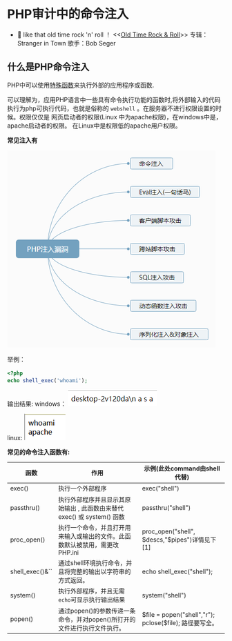 # PHP审计中的命令注入

- 👴 like that old time rock 'n' roll ！ 
<<[Old Time Rock & Roll](https://music.163.com/#/song?id=1098827)>> 
专辑：Stranger in Town
歌手：Bob Seger

##  什么是PHP命令注入

PHP中可以使用[特殊函数](PHP中的特殊函数.md)来执行外部的应用程序或函数.

可以理解为，应用PHP语言中一些具有命令执行功能的函数时,将外部输入的代码执行为php可执行代码，也就是俗称的 `webshell` 。在服务器不进行权限设置的时候。权限仅仅是 网页启动者的权限(Linux 中为apache权限)，在windows中是，apache启动者的权限。 在Linux中是权限低的apache用户权限。

**常见注入有**

![](img/6.png)



举例：
```php
<?php
echo shell_exec('whoami');
```

输出结果:
windows：
![](img/7.png)

linux:
![](img/8.png)

**常见的命令注入函数有:**

|函数|作用|示例(此处command由shell代替)|
|---|---|---|
|exec() | 执行一个外部程序|exec("shell")|
|passthru() |执行外部程序并且显示其原始输出 , 此函数由来替代 exec() 或 system() 函数|passthru("shell")|
|proc_open()|执行一个命令，并且打开用来输入或输出的文件。此函数默认被禁用，需更改PHP.ini|proc_open("shell", $descs,"$pipes")详情见下[1]|
|shell_exec()&``|通过shell环境执行命令，并且将完整的输出以字符串的方式返回。|echo shell_exec("shell");
|system()|执行外部程序，并且无需`echo`可显示执行输出结果|system("shell")|
|popen()|通过popen()的参数传递一条命令，并对popen()所打开的文件进行执行文件执行。|$file = popen("shell","r"); pclose($file); 路径要写全。|
























